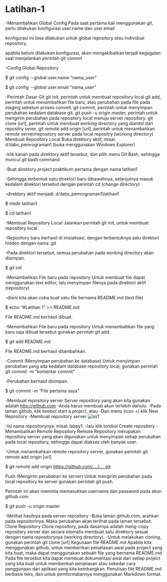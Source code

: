 # Latihan-1
-Menambahkan Global Config
Pada saat pertama kali menggunakan git, perlu dilakukan konfigurasi user.name dan user.email

konfigurasi ini bisa dilakukan untuk global repository atau individual repository.

apabila belum dilakukan konfigurasi, akan mengakibatkan terjadi kegagalan saat menjalankan perintah git commit

-Config Global Repository

$ git config --global user.name “nama_user”

$ git config --global user.email “nama_user”

-Perintah Dasar Git
git init, perintah untuk membuat repository local
git add, perintah untuk menambahkan file baru, atau perubahan pada file pada staging sebelum proses commit.
git commit, perintah untuk menyimpan perubahan kedalam database git.
git push -u origin master, perintah untuk mengirim perubahan pada repository local menuju server repository.
git clone [url], perintah untuk membuat working directory yang diambil dari repositry sever.
git remote add origin [url], perintah untuk menambahkan remote server/repository server pada local repositry (working directory)
Membuat Repository Local
Buka direktory aktif, misal: d:\labs_pemrograman1 (buka menggunakan Windows Explorer)

-klik kanan pada direktory aktif tersebut, dan pilih menu Git Bash, sehingga muncul git bash command

-Buat direktory project praktikum pertama dengan nama latihan1

-Sehingga terbentuk satu direktori baru dibawahnya, selanjutnya masuk kedalam direktori tersebut dengan perintah cd (change directory)

-direktory aktif menjadi: d:\labs_pemrograman1\latihan1

$ mkdir latihan1

$ cd latihan1

-Membuat Repository Local
Jalankan perintah git init, untuk membuat repository local.

-Repository baru berhasil di inisialisasi, dengan terbentuknya satu direktori hidden dengan nama .git

-Pada direktori tersebut, semua perubahan pada working directory akan disimpan.

$ git init

-Menambahkan File baru pada repository
Untuk membuat file dapat menggunakan text editor, lalu menyimpan filenya pada direktori aktif (repository)

-disini kita akan coba buat satu file bernama README.md (text file)

$ echo “#Latihan 1” >> README.md

File README.md berhasil dibuat.

-Menambahkan File baru pada repository
Untuk menambahkan file yang baru saja dibuat tersebut gunakan perintah git add.

$ git add README.md

File README.md berhasil ditambahkan.

-Commit (Menyimpan perubahan ke database)
Untuk menyimpan perubahan yang ada kedalam database repository local, gunakan perintah git commit -m “komentar commit”

-Perubahan berhasil disimpan.

$ git commit -m “File pertama saya”

-Membuat repository server
Server repository yang akan kita gunakan adalah http://github.com
-Anda harus membuat akun terlebih dahulu.
-Pada laman github, klik tombol start a project, atau
-Dari menu (icon +) klik New Repository
-Membuat repository server
![ss1](https://user-images.githubusercontent.com/46735232/51580698-fce2fb00-1ef7-11e9-85f4-987896f842c2.JPG)














-Isi nama repositorynya, misal: labpy1.
-lalu klik tombol Create repository
-Menambahkan Remote Repository
Remote Repository merupakan repository server yang akan digunakan untuk menyimpan setiap perubahan pada local repository, sehingga dapat diakses oleh banyak user.

-Untuk menambahkan remote repository server, gunakan perintah git remote add origin [url]

$ git remote add origin https://github.com/..../.....git

Push (Mengirim perubahan ke server)
Untuk mengirim perubahan pada local repository ke server gunakan perintah git push.

Perintah ini akan meminta memasukkan username dan password pada akun github.com

$ git push -u origin master

-Melihat hasilnya pada server repository
-Buka laman github.com, arahkan pada repositorinya.
Maka perubahan akan terlihat pada laman tersebut.
Clone Repository
Clone repository, pada dasarnya adalah meng-copy repository server dan secara otomatis membuat satu direktory sesuai dengan nama repositorynya (working directory).
-Untuk melakukan cloning, gunakan perintah git clone [url]
Kegunaan file README.md
Apabila kita menggunakan github, untuk memberikan penjelasan awal pada project yang kita buat, maka dapat menggunakan sebuah file yang bernama README.md
Pada file tersebut kita dapat membuat dokumentasi awal dari setiap project yang kita buat untuk memberikan penjelasan atau sekedar cara penggunaan dari aplikasi yang kita kembangkan.
Penulisan file README.md berbasis teks, dan untuk pemformatannya menggunakan Markdown format.


